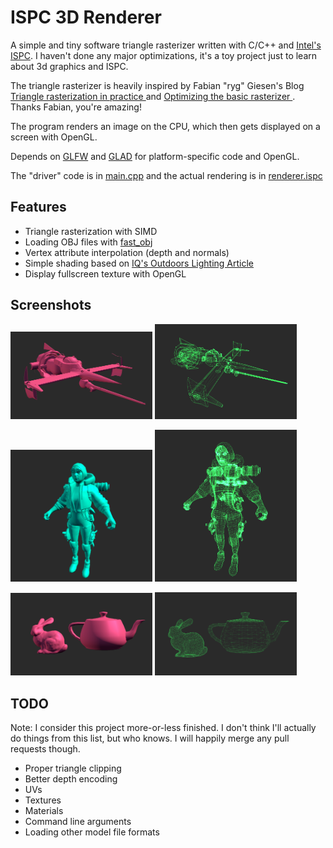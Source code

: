 # ISPC 3D Renderer
A simple and tiny software triangle rasterizer written with C/C++ and [Intel's ISPC](https://ispc.github.io/index.html).
I haven't done any major optimizations, it's a toy project just to learn about 3d graphics and ISPC.

The triangle rasterizer is heavily inspired by Fabian "ryg" Giesen's Blog [Triangle rasterization in practice
](https://fgiesen.wordpress.com/2013/02/08/triangle-rasterization-in-practice/) and [Optimizing the basic rasterizer
](https://fgiesen.wordpress.com/2013/02/10/optimizing-the-basic-rasterizer/). Thanks Fabian, you're amazing!

The program renders an image on the CPU, which then gets displayed on a screen with OpenGL.

Depends on [GLFW](https://glfw.org) and [GLAD](https://glad.dav1d.de/) for platform-specific code and OpenGL.

The "driver" code is in [main.cpp](main.cpp) and the actual rendering is in [renderer.ispc](renderer.ispc)

## Features
- Triangle rasterization with SIMD
- Loading OBJ files with [fast_obj](https://github.com/thisistherk/fast_obj)
- Vertex attribute interpolation (depth and normals)
- Simple shading based on [IQ's Outdoors Lighting Article](https://iquilezles.org/articles/outdoorslighting/)
- Display fullscreen texture with OpenGL

## Screenshots
<p>
<img src="screenshots/swordfish.png" width=45%>  
<img src="screenshots/swordfish_w.png" width=45%>  
</p>
<p>
<img src="screenshots/wattson.png" width=45%>  
<img src="screenshots/wattson_w.png" width=45%>  
</p>
<p>
<img src="screenshots/bunny_teapot.png" width=45%>  
<img src="screenshots/bunny_teapot_w.png" width=45%>  
</p>

## TODO
Note: I consider this project more-or-less finished. I don't think I'll actually do things from this list, but who knows. I will happily merge any pull requests though.
- Proper triangle clipping
- Better depth encoding
- UVs
- Textures
- Materials
- Command line arguments
- Loading other model file formats
